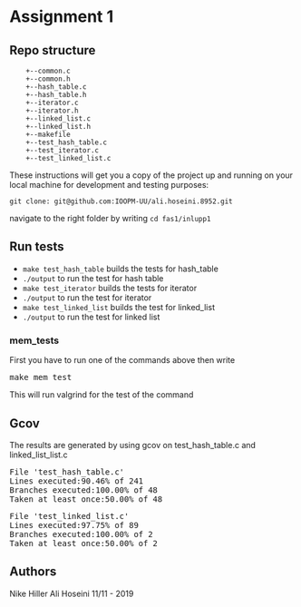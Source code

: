 # Assignment 1

## Repo structure
        +--common.c
        +--common.h
        +--hash_table.c
        +--hash_table.h
        +--iterator.c
        +--iterator.h
        +--linked_list.c
        +--linked_list.h
        +--makefile
        +--test_hash_table.c
        +--test_iterator.c
        +--test_linked_list.c

These instructions will get you a copy of the project up and running on your local machine for development and testing purposes:
```
git clone: git@github.com:IOOPM-UU/ali.hoseini.8952.git
```
navigate to the right folder by writing `cd fas1/inlupp1`

## Run tests
- `make test_hash_table` builds the tests for hash_table
- `./output` to run the test for hash table
- `make test_iterator` builds the tests for iterator
- `./output` to run the test for iterator
- `make test_linked_list` builds the test for linked_list
- `./output` to run the test for linked list

### mem_tests  
First you have to run one of the commands above then write
<pre>
make mem_test
</pre>
This will run valgrind for the test of the command

## Gcov
The results are generated by using gcov on test_hash_table.c and linked_list_list.c

<pre>
File 'test_hash_table.c'
Lines executed:90.46% of 241
Branches executed:100.00% of 48
Taken at least once:50.00% of 48
</pre>

<pre>
File 'test_linked_list.c'
Lines executed:97.75% of 89
Branches executed:100.00% of 2
Taken at least once:50.00% of 2
</pre>

## Authors
Nike Hiller
Ali Hoseini
11/11 - 2019

